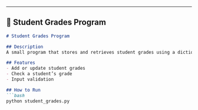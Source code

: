 
---

## 📝 **Student Grades Program**
```markdown
# Student Grades Program

## Description
A small program that stores and retrieves student grades using a dictionary.

## Features
- Add or update student grades
- Check a student’s grade
- Input validation

## How to Run
```bash
python student_grades.py